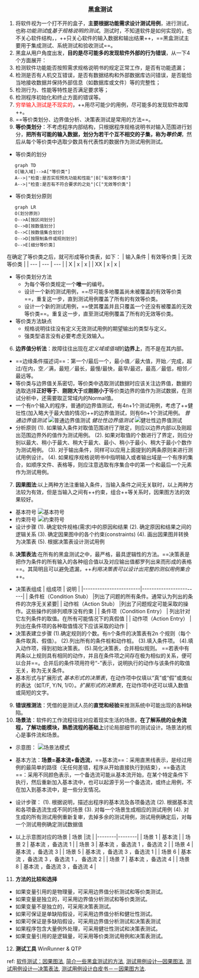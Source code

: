  ### <center>黑盒测试</center>
 1. 将软件视为一个打不开的盒子，**主要根据功能需求设计测试用例**，进行测试，也称*功能测试*或*基于规格说明的测试*。测试时，不知道软件是如何实现的，也不关心软件结构，，++只关心软件的输入数据和输出结果++，==黑盒测试主要用于集成测试、系统测试和验收测试==。
 2. 黑盒从用户角度出发，**目的是尽可能多的发现软件外部的行为错误**，从一下4个方面展开：
  1. 检测软件功能能否按照需求规格说明书的规定正常工作，是否有功能遗漏；
  2. 检测是否有人机交互错误，是否有数据结构和外部数据库访问错误，是否能恰当地接收数据并保持外部信息（如数据库或文件）等的完整性；
  3. 检测行为、性能等特性是否满足要求等；
  4. 检测程序初始化和终止方面的错误等。
 3. <font color="red">穷举输入测试是不现实的</font>，++用尽可能少的用例，尽可能多的发现软件故障++。
 4. ==等价类划分、边界值分析、决策表测试是常用的方法==。
 5. **等价类划分**：不考虑程序内部结构，只根据程序规格说明书对输入范围进行划分，**把所有可能的输入数据，划分为若干个互不相交的子集，称为*等价类***，然后从每个等价类中选取少数具有代表性的数据作为测试用例测试。
  - 等价类的划分
 ```mermaid
    graph TD
    O[输入域]-->A["等价类"]
    A-->|"检查:是否实现预先功能和性能"|B["有效等价类"]
    A-->|"检查:是否有不符合要求的之处"|C["无效等价类"]
 ```
  - 等价类划分原则
 ```mermaid
    graph LR
    O(划分原则)
    O-->A[按区间划分]
	O-->B[按数值划分]
	O-->C[按数值集合划分]
	O-->D[按限制条件或规则划分]
    O-->E[细分等价类]
 ```
   在确定了等价类之后，就可形成等价类表，如下：
   | 输入条件  | 有效等价类 | 无效等价类 |
   | --- | --- |  --- |
   |   X  |   x  |  x   |
   |  XX  |   x  |  x   |

   - 等价类划分方法
     - 为每个等价类规定一个**唯一**的编号。
     - 设计一个新的测试用例，==尽可能多地覆盖尚未被覆盖的有效等价类==，重复这一步，直到测试用例覆盖了所有的有效等价类。
     - 设计一个新的测试用例，==使其覆盖并且只覆盖一个还没有被覆盖的无效等价类==。重复这一步，直至测试用例覆盖了所有的无效等价类。
  - 等价类方法缺点
     - 规格说明往往没有定义无效测试用例的期望输出的类型与定义。
     - 强类型语言没有必要考虑无效输入。

 6. **边界值分析法**：故障往往出现在*定义域或值域*的**边界上**，而不是在其内部。
  - ==边缘条件描述词==：第一个/最后一个，最小值／最大值，开始／完成，超过/在内，空／满，最短／最长，最慢/最快，最早/最迟，最高／最低，相邻／最远等。
  - 等价类与边界值关系密切，等价类中选取测试数据时应该关注边界值，数据的选取选择**正好等于**、**刚刚大于**或**刚刚小于**等价类边界的值作为测试数据，在测试分析中，还需要取正常域内的Normal值。
  - 一个有n个输入的程序，普通的边界值测试，有4n+1个测试用例，考虑了++健壮性(加入略大于最大值的情况)++的边界值测试，则有6n+1个测试用例。
  *普通边界值测试*
  ![普通边界值测试](http://images.cnblogs.com/cnblogs_com/prayjourney/1041349/o_%E8%BE%B9%E7%95%8C%E5%80%BC1.png)
  *健壮性边界值测试*
  ![健壮性边界值测试](http://images.cnblogs.com/cnblogs_com/prayjourney/1041349/o_%E8%BE%B9%E7%95%8C%E5%80%BC2.png)
  - 分析原则
   (1). 如果输入条件对取值范围进行了限定，则应以边界内部以及刚超出范围边界外的值作为测试用例。
   (2). 如果对取值的个数进行了界定，则应分别以最大、稍小于最大、稍大于最大、最小、稍小于最小、稍大于最小个数作为测试用例。
   (3). 对于输出条件，同样可以应用上面提到的两条原则来进行测试用例设计。
   (4). 如果程序规格说明书中指明输入或者输出域是一个有序的集合，如顺序文件、表格等，则应注意选取有序集合中的第一个和最后一个元素作为测试用例。

 7. **因果图法**:以上两种方法注重输入条件，当输入条件之间无关联时，以上两种方法较为有效，但是当输入之间有++约束，组合++等关系时，因果图方法的效果较好。
  - 基本符号
  ![基本符号](http://images.cnblogs.com/cnblogs_com/prayjourney/1041349/o_%E5%9F%BA%E6%9C%AC%E5%85%B3%E7%B3%BB1.png)
  - 约束符号
  ![约束符号](http://images.cnblogs.com/cnblogs_com/prayjourney/1041349/o_%E7%BA%A6%E6%9D%9F%E5%85%B3%E7%B3%BB1.png)
  - 设计步骤
  (1). 确定软件规格(需求)中的原因和结果
  (2). 确定原因和结果之间的逻辑关系
  (3). 确定因果图中的各个约束(constraints)
  (4). 画出因果图并转换为决策表
  (5). 根据决策表设计测试用例

 8. **决策表法**:在所有的黑盒测试之中，最严格，最具逻辑性的方法。==决策表是把作为条件的所有输入的各种组合值以及对应输出值都罗列出来而形成的表格==。其简明且可以避免遗漏，++*利用决策表可以设计出完整的测似用例集合*++。
  - 决策表组成
  | 组成项 | 说明 |
  |------------------------|------------------------|
  | 条件桩（Condition Stub） |列出了问题的所有条件。通常认为列出的条件的次序无关紧要|
  | 动作桩（Action Stub） |列出了问题规定可能采取的操作。这些操作的排列顺序没有约束  |
  | 条件项（Condition Entry） | 列出针对它左列条件的取值。在所有可能情况下的真假值 |
  | 动作项（Action Entry）  | 列出在条件项的各种取值情况下应该采取的动作 |
  - 决策表建立步骤
  (1).确定规则的个数。有n个条件的决策表有2n 个规则（每个条件取真、假值）。
  (2).列出所有的条件桩和动作桩。
  (3).填入条件项。
  (4).填入动作项，得到初始决策表。
  (5).简化决策表，合并相似规则。
  ==若表中有两条以上规则具有相同的动作，并且在条件项之间存在极为相似的关系，便可以合并==。合并后的条件项用符号“-”表示，说明执行的动作与该条件的取值无关，称为无关条件。
  - 基本形式与扩展形式
   *基本形式的决策表*，在动作项中仅填以“真”或“假”或类似的表达（如T/F, Y/N, 1/0）。*扩展形式的决策表*，在动作项中还可以填入数值或简短的文字。

 9. **错误推测法**：凭借的是测试人员的**直觉和经验**来推测系统中可能出现的各种缺陷。
 10. **场景法**：软件的工作流程往往对应着现实生活的场景。**在了解系统的业务流程，了解功能模块，熟悉流程的基础上**讨论局部细节的测试设计。场景法的核心是事件流和场景。

  - 示意图：
  ![场景法模式](http://images.cnblogs.com/cnblogs_com/prayjourney/1041349/o_%E5%9C%BA%E6%99%AF%E6%B3%95.jpg)
  - 基本方法：**场景=基本流+备选流**，==基本流==：采用直黑线表示，是经过用例的最简单的路径（无任何差错，程序从开始直接执行到结束），==备选流==：采用不同颜色表示，一个备选流可能从基本流开始，在某个特定条件下执行，然后重新加入基本流中，也可以起源于另一个备选流，或终止用例，不在加入到基本流中，是一些分支情况。

  - 设计步骤：
   (1). 根据说明，描述出程序的基本流及各项备选流
   (2). 根据基本流和各项备选流生成不同的场景
   (3). 对每一个场景生成相应的测试用例
   (4). 对生成的所有测试用例重新复审，去掉多余的测试用例，测试用例确定后，对每一个测试用例确定测试数据值

   - 以上示意图对应的场景
   | 场景 |流 |
   |--------|--------|
   |  场景 1      | 基本流       |
   |  场景 2      | 基本流   ，备选流 1    |
   |  场景 3      | 基本流   ，备选流 1   ，备选流 2 |
   |  场景 4      | 基本流   ，备选流 3    |
   |  场景 5      | 基本流   ，备选流 3   ，备选流 1 |
   |  场景 6      | 基本流   ，备选流 3   ，备选流 1   ， 备选流 2   |
   |  场景 7      | 基本流   ，备选流 4    |
   |  场景 8      | 基本流   ，备选流 3   ，备选流 4 |

 11. **方法的比较和选择**
  - 如果变量引用的是物理量，可采用边界值分析测试和等价类测试。
  - 如果变量是独立的，可采用边界值分析测试和等价类测试。
  - 如果变量不是独立的，可采用决策表测试。
  - 如果可保证是单缺陷假设，可采用边界值分析和健壮性测试。
  - 如果可保证是多缺陷假设，可采用边界值分析测试和决策表测试
  - 如果程序包含大量例外处理，可采用健壮性测试和决策表测试。
  - 如果变量引用的是逻辑量，可采用等价类测试用例和决策表测试。

 12.  **测试工具**
   WinRunner & QTP
  




ref:
[软件测试：因果图法](http://blog.csdn.net/xionghuixionghui/article/details/68216564),
[简介一些黑盒测试的方法](http://blog.csdn.net/ilikeprograming/article/details/9255267),
[测试用例设计—因果图法](http://www.51testing.com/html/34/247534-153313.html),
[测试用例设计—决策表法](http://www.51testing.com/html/70/n-3578470.html),
[测试用例设计白皮书－－因果图方法](http://blog.csdn.net/vincetest/article/details/1478552).
